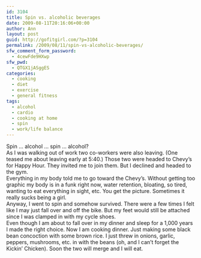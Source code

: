 ```yaml
---
id: 3104
title: Spin vs. alcoholic beverages
date: 2009-08-11T20:16:06+00:00
author: Ann
layout: post
guid: http://gofitgirl.com/?p=3104
permalink: /2009/08/11/spin-vs-alcoholic-beverages/
sfw_comment_form_password:
  - 4cewFde9HXwp
sfw_pwd:
  - QTGX1jASggES
categories:
  - cooking
  - diet
  - exercise
  - general fitness
tags:
  - alcohol
  - cardio
  - cooking at home
  - spin
  - work/life balance
---
```

Spin &#8230; alcohol &#8230; spin &#8230; alcohol?  
As I was walking out of work two co-workers were also leaving. (One teased me about leaving early at 5:40.) Those two were headed to Chevy&#8217;s for Happy Hour. They invited me to join them. But I declined and headed to the gym.  
Everything in my body told me to go toward the Chevy&#8217;s. Without getting too graphic my body is in a funk right now, water retention, bloating, so tired, wanting to eat everything in sight, etc. You get the picture. Sometimes it really sucks being a girl.  
Anyway, I went to spin and somehow survived. There were a few times I felt like I may just fall over and off the bike. But my feet would still be attached since I was clamped in with my cycle shoes.  
Even though I am about to fall over in my dinner and sleep for a 1,000 years I made the right choice. Now I am cooking dinner. Just making some black bean concoction with some brown rice. I just threw in onions, garlic, peppers, mushrooms, etc. in with the beans (oh, and I can&#8217;t forget the Kickin&#8217; Chicken). Soon the two will merge and I will eat.